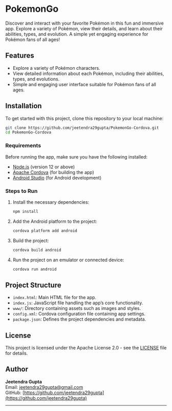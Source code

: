 # PokemonGo

Discover and interact with your favorite Pokémon in this fun and immersive app. Explore a variety of Pokémon, view their details, and learn about their abilities, types, and evolution. A simple yet engaging experience for Pokémon fans of all ages!

## Features

- Explore a variety of Pokémon characters.
- View detailed information about each Pokémon, including their abilities, types, and evolutions.
- Simple and engaging user interface suitable for Pokémon fans of all ages.

## Installation

To get started with this project, clone this repository to your local machine:

```bash
git clone https://github.com/jeetendra29gupta/PokemonGo-Cordova.git
cd PokemonGo-Cordova
```

### Requirements

Before running the app, make sure you have the following installed:

- [Node.js](https://nodejs.org/) (version 12 or above)
- [Apache Cordova](https://cordova.apache.org/) (for building the app)
- [Android Studio](https://developer.android.com/studio) (for Android development)

### Steps to Run

1. Install the necessary dependencies:

   ```bash
   npm install
   ```

2. Add the Android platform to the project:

   ```bash
   cordova platform add android
   ```

3. Build the project:

   ```bash
   cordova build android
   ```

4. Run the project on an emulator or connected device:

   ```bash
   cordova run android
   ```

## Project Structure

- `index.html`: Main HTML file for the app.
- `index.js`: JavaScript file handling the app’s core functionality.
- `www/`: Directory containing assets such as images and styles.
- `config.xml`: Cordova configuration file containing app settings.
- `package.json`: Defines the project dependencies and metadata.

## License

This project is licensed under the Apache License 2.0 - see the [LICENSE](LICENSE) file for details.

## Author

**Jeetendra Gupta**  
Email: [jeetendra29gupta@gmail.com](mailto:jeetendra29gupta@gmail.com)  
GitHub: [https://github.com/jeetendra29gupta](https://github.com/jeetendra29gupta)

---